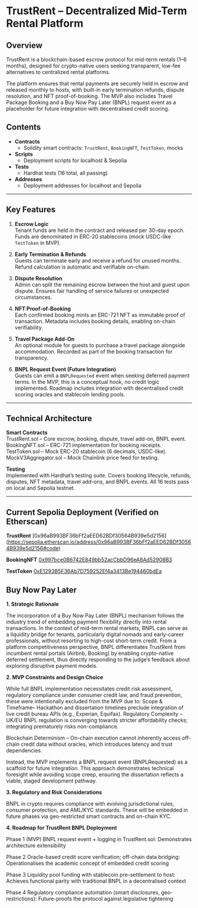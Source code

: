 # TrustRent – Decentralized Mid-Term Rental Platform

## Overview
TrustRent is a blockchain-based escrow protocol for mid-term rentals (1–6 months), designed for crypto-native users seeking transparent, low-fee alternatives to centralized rental platforms.

The platform ensures that rental payments are securely held in escrow and released monthly to hosts, with built-in early termination refunds, dispute resolution, and NFT proof-of-booking. The MVP also includes Travel Package Booking and a Buy Now Pay Later (BNPL) request event as a placeholder for future integration with decentralised credit scoring.


## Contents
- **Contracts**
  - Solidity smart contracts: `TrustRent`, `BookingNFT`, `TestToken`, mocks
- **Scripts**
  - Deployment scripts for localhost & Sepolia
- **Tests**
  - Hardhat tests (16 total, all passing)
- **Addresses**
  - Deployment addresses for localhost and Sepolia

---

## Key Features

1. **Escrow Logic**  
   Tenant funds are held in the contract and released per 30-day epoch.  
   Funds are denominated in ERC-20 stablecoins (mock USDC-like `TestToken` in MVP).

2. **Early Termination & Refunds**  
   Guests can terminate early and receive a refund for unused months. Refund calculation is automatic and verifiable on-chain.

3. **Dispute Resolution**  
   Admin can split the remaining escrow between the host and guest upon dispute. Ensures fair handling of service failures or unexpected circumstances.

4. **NFT Proof-of-Booking**  
   Each confirmed booking mints an ERC-721 NFT as immutable proof of transaction.
   Metadata includes booking details, enabling on-chain verifiability.

6. **Travel Package Add-On**  
   An optional module for guests to purchase a travel package alongside accommodation.
   Recorded as part of the booking transaction for transparency.

8. **BNPL Request Event (Future Integration)**  
   Guests can emit a `BNPLRequested` event when seeking deferred payment terms.
   In the MVP, this is a conceptual hook, no credit logic implemented.
   Roadmap includes integration with decentralised credit scoring oracles and stablecoin lending pools.

---

## Technical Architecture

**Smart Contracts**  
   TrustRent.sol – Core escrow, booking, dispute, travel add-on, BNPL event. 
   BookingNFT.sol – ERC-721 implementation for booking receipts. 
   TestToken.sol – Mock ERC-20 stablecoin (6 decimals, USDC-like). 
   MockV3Aggregator.sol – Mock Chainlink price feed for testing.

**Testing**  
  Implemented with Hardhat’s testing suite. 
  Covers booking lifecycle, refunds, disputes, NFT metadata, travel add-ons, and BNPL events. 
  All 16 tests pass on local and Sepolia testnet.

--- 

## Current Sepolia Deployment (Verified on Etherscan) 
**TrustRent**
[0x96aB993BF36bFf2aEED62BDf30564B939e5d2156] (https://sepolia.etherscan.io/address/0x96aB993BF36bFf2aEED62BDf30564B939e5d2156#code) 

**BookingNFT**
[0x997bce0B6742E849bb52acCbbD96eA8Ad52908B3](https://sepolia.etherscan.io/address/0x997bce0B6742E849bb52acCbbD96eA8Ad52908B3#code)

**TestToken** 
[0xE1293B5F36Ab7D759252Ef4a3413Be194460bdEa](https://sepolia.etherscan.io/address/0xE1293B5F36Ab7D759252Ef4a3413Be194460bdEa#code)


## Buy Now Pay Later
**1. Strategic Rationale**

The incorporation of a Buy Now Pay Later (BNPL) mechanism follows the industry trend of embedding payment flexibility directly into rental transactions. In the context of mid-term rental markets, BNPL can serve as a liquidity bridge for tenants, particularly digital nomads and early-career professionals, without resorting to high-cost short-term credit. From a platform competitiveness perspective, BNPL differentiates TrustRent from incumbent rental portals (Airbnb, Booking) by enabling crypto-native deferred settlement, thus directly responding to the judge’s feedback about exploring disruptive payment models.


**2. MVP Constraints and Design Choice**

While full BNPL implementation necessitates credit risk assessment, regulatory compliance under consumer credit law, and fraud prevention, these were intentionally excluded from the MVP due to:
Scope & Timeframe– Hackathon and dissertation timelines preclude integration of live credit bureau APIs (e.g., Experian, Equifax).
Regulatory Complexity – UK/EU BNPL regulation is converging towards stricter affordability checks; integrating prematurely risks non-compliance.

Blockchain Determinism – On-chain execution cannot inherently access off-chain credit data without oracles, which introduces latency and trust dependencies.

Instead, the MVP implements a BNPL request event (BNPLRequested) as a scaffold for future integration. This approach demonstrates technical foresight while avoiding scope creep, ensuring the dissertation reflects a viable, staged development pathway.

**3. Regulatory and Risk Considerations**

BNPL in crypto requires compliance with evolving jurisdictional rules, consumer protection, and AML/KYC standards. These will be embedded in future phases via geo-restricted smart contracts and on-chain KYC.


**4. Roadmap for TrustRent BNPL Deployment**

Phase 1 (MVP) BNPL request event + logging in TrustRent.sol: Demonstrates architecture extensibility

Phase 2 Oracle-based credit score verification; off-chain data bridging: Operationalises the academic concept of embedded credit scoring

Phase 3 Liquidity pool funding with stablecoin pre-settlement to host: Achieves functional parity with traditional BNPL in a decentralised context

Phase 4 Regulatory compliance automation (smart disclosures, geo-restrictions): Future-proofs the protocol against legislative tightening




